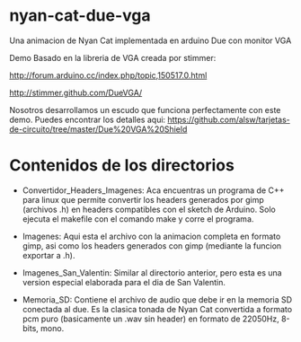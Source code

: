 # nyan-cat-due-vga
Una animacion de Nyan Cat implementada en arduino Due con monitor VGA

Demo Basado en la libreria de VGA creada por stimmer:

http://forum.arduino.cc/index.php/topic,150517.0.html

http://stimmer.github.com/DueVGA/

Nosotros desarrollamos un escudo que funciona perfectamente con este demo. Puedes encontrar los detalles aqui:
https://github.com/alsw/tarjetas-de-circuito/tree/master/Due%20VGA%20Shield

Contenidos de los directorios
=============================

- Convertidor_Headers_Imagenes:
Aca encuentras un programa de C++ para linux que permite convertir los headers generados por gimp (archivos .h) en headers compatibles con el sketch de Arduino. Solo ejecuta el makefile con el comando make y corre el programa.

- Imagenes:
Aqui esta el archivo con la animacion completa en formato gimp, asi como los headers generados con gimp (mediante la funcion exportar a .h).

- Imagenes_San_Valentin:
Similar al directorio anterior, pero esta es una version especial elaborada para el dia de San Valentin.

- Memoria_SD:
Contiene el archivo de audio que debe ir en la memoria SD conectada al due. Es la clasica tonada de Nyan Cat convertida a formato pcm puro (basicamente un .wav sin header) en formato de 22050Hz, 8-bits, mono.
